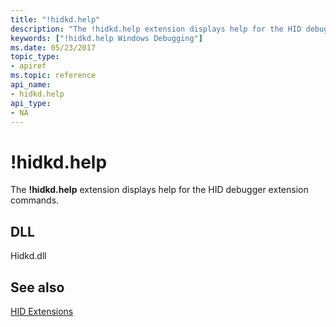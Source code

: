 ```yaml
---
title: "!hidkd.help"
description: "The !hidkd.help extension displays help for the HID debugger extension commands."
keywords: ["!hidkd.help Windows Debugging"]
ms.date: 05/23/2017
topic_type:
- apiref
ms.topic: reference
api_name:
- hidkd.help
api_type:
- NA
---
```


# !hidkd.help

The **!hidkd.help** extension displays help for the HID debugger extension commands.

## DLL

Hidkd.dll

## See also

[HID Extensions](hid-extensions.md)
